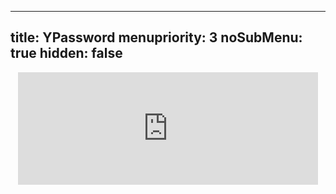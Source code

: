 ----- 
title: YPassword
menupriority: 3
noSubMenu: true
hidden: false
-----

<div style="text-align: center">
<iframe src="http://web.me.com/yann.esposito/YPassword" width="480" height="180" frameborder="0" scrolling="no">
 <p>Your browser does not support <code>iframes</code>.</p>
</iframe>
</div>
